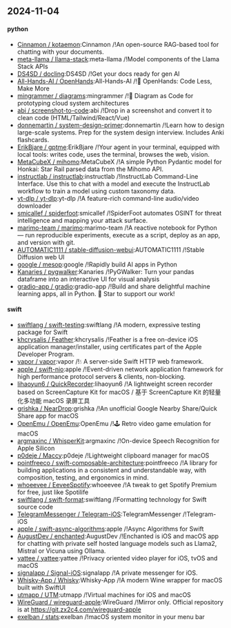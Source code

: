 ## 2024-11-04

#### python
* [Cinnamon / kotaemon](https://github.com/Cinnamon/kotaemon):Cinnamon /!An open-source RAG-based tool for chatting with your documents.
* [meta-llama / llama-stack](https://github.com/meta-llama/llama-stack):meta-llama /!Model components of the Llama Stack APIs
* [DS4SD / docling](https://github.com/DS4SD/docling):DS4SD /!Get your docs ready for gen AI
* [All-Hands-AI / OpenHands](https://github.com/All-Hands-AI/OpenHands):All-Hands-AI /!🙌 OpenHands: Code Less, Make More
* [mingrammer / diagrams](https://github.com/mingrammer/diagrams):mingrammer /!🎨 Diagram as Code for prototyping cloud system architectures
* [abi / screenshot-to-code](https://github.com/abi/screenshot-to-code):abi /!Drop in a screenshot and convert it to clean code (HTML/Tailwind/React/Vue)
* [donnemartin / system-design-primer](https://github.com/donnemartin/system-design-primer):donnemartin /!Learn how to design large-scale systems. Prep for the system design interview. Includes Anki flashcards.
* [ErikBjare / gptme](https://github.com/ErikBjare/gptme):ErikBjare /!Your agent in your terminal, equipped with local tools: writes code, uses the terminal, browses the web, vision.
* [MetaCubeX / mihomo](https://github.com/MetaCubeX/mihomo):MetaCubeX /!A simple Python Pydantic model for Honkai: Star Rail parsed data from the Mihomo API.
* [instructlab / instructlab](https://github.com/instructlab/instructlab):instructlab /!InstructLab Command-Line Interface. Use this to chat with a model and execute the InstructLab workflow to train a model using custom taxonomy data.
* [yt-dlp / yt-dlp](https://github.com/yt-dlp/yt-dlp):yt-dlp /!A feature-rich command-line audio/video downloader
* [smicallef / spiderfoot](https://github.com/smicallef/spiderfoot):smicallef /!SpiderFoot automates OSINT for threat intelligence and mapping your attack surface.
* [marimo-team / marimo](https://github.com/marimo-team/marimo):marimo-team /!A reactive notebook for Python — run reproducible experiments, execute as a script, deploy as an app, and version with git.
* [AUTOMATIC1111 / stable-diffusion-webui](https://github.com/AUTOMATIC1111/stable-diffusion-webui):AUTOMATIC1111 /!Stable Diffusion web UI
* [google / mesop](https://github.com/google/mesop):google /!Rapidly build AI apps in Python
* [Kanaries / pygwalker](https://github.com/Kanaries/pygwalker):Kanaries /!PyGWalker: Turn your pandas dataframe into an interactive UI for visual analysis
* [gradio-app / gradio](https://github.com/gradio-app/gradio):gradio-app /!Build and share delightful machine learning apps, all in Python. 🌟 Star to support our work!

#### swift
* [swiftlang / swift-testing](https://github.com/swiftlang/swift-testing):swiftlang /!A modern, expressive testing package for Swift
* [khcrysalis / Feather](https://github.com/khcrysalis/Feather):khcrysalis /!Feather is a free on-device iOS application manager/installer, using certificates part of the Apple Developer Program.
* [vapor / vapor](https://github.com/vapor/vapor):vapor /!💧 A server-side Swift HTTP web framework.
* [apple / swift-nio](https://github.com/apple/swift-nio):apple /!Event-driven network application framework for high performance protocol servers & clients, non-blocking.
* [lihaoyun6 / QuickRecorder](https://github.com/lihaoyun6/QuickRecorder):lihaoyun6 /!A lightweight screen recorder based on ScreenCapture Kit for macOS / 基于 ScreenCapture Kit 的轻量化多功能 macOS 录屏工具
* [grishka / NearDrop](https://github.com/grishka/NearDrop):grishka /!An unofficial Google Nearby Share/Quick Share app for macOS
* [OpenEmu / OpenEmu](https://github.com/OpenEmu/OpenEmu):OpenEmu /!🕹 Retro video game emulation for macOS
* [argmaxinc / WhisperKit](https://github.com/argmaxinc/WhisperKit):argmaxinc /!On-device Speech Recognition for Apple Silicon
* [p0deje / Maccy](https://github.com/p0deje/Maccy):p0deje /!Lightweight clipboard manager for macOS
* [pointfreeco / swift-composable-architecture](https://github.com/pointfreeco/swift-composable-architecture):pointfreeco /!A library for building applications in a consistent and understandable way, with composition, testing, and ergonomics in mind.
* [whoeevee / EeveeSpotify](https://github.com/whoeevee/EeveeSpotify):whoeevee /!A tweak to get Spotify Premium for free, just like Spotilife
* [swiftlang / swift-format](https://github.com/swiftlang/swift-format):swiftlang /!Formatting technology for Swift source code
* [TelegramMessenger / Telegram-iOS](https://github.com/TelegramMessenger/Telegram-iOS):TelegramMessenger /!Telegram-iOS
* [apple / swift-async-algorithms](https://github.com/apple/swift-async-algorithms):apple /!Async Algorithms for Swift
* [AugustDev / enchanted](https://github.com/AugustDev/enchanted):AugustDev /!Enchanted is iOS and macOS app for chatting with private self hosted language models such as Llama2, Mistral or Vicuna using Ollama.
* [yattee / yattee](https://github.com/yattee/yattee):yattee /!Privacy oriented video player for iOS, tvOS and macOS
* [signalapp / Signal-iOS](https://github.com/signalapp/Signal-iOS):signalapp /!A private messenger for iOS.
* [Whisky-App / Whisky](https://github.com/Whisky-App/Whisky):Whisky-App /!A modern Wine wrapper for macOS built with SwiftUI
* [utmapp / UTM](https://github.com/utmapp/UTM):utmapp /!Virtual machines for iOS and macOS
* [WireGuard / wireguard-apple](https://github.com/WireGuard/wireguard-apple):WireGuard /!Mirror only. Official repository is at https://git.zx2c4.com/wireguard-apple
* [exelban / stats](https://github.com/exelban/stats):exelban /!macOS system monitor in your menu bar
